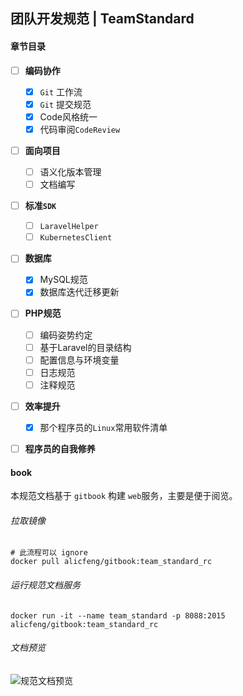 ## 团队开发规范 | TeamStandard

#### 章节目录

- [ ] **编码协作**
    - [x] `Git` 工作流
    - [x] `Git` 提交规范
    - [x] Code风格统一
    - [x] 代码审阅`CodeReview`
- [ ] **面向项目**
    - [ ] 语义化版本管理
    - [ ] 文档编写
- [ ] **标准`SDK`**
    - [ ]  `LaravelHelper`
    - [ ] `KubernetesClient`
- [ ] **数据库**
    - [x] MySQL规范
    - [x] 数据库迭代迁移更新
- [ ] **PHP规范**
    - [ ] 编码姿势约定
    - [ ] 基于Laravel的目录结构
    - [ ] 配置信息与环境变量
    - [ ] 日志规范
    - [ ] 注释规范
- [ ] **效率提升**
    - [x] 那个程序员的`Linux`常用软件清单
- [ ] **程序员的自我修养**



#### book

本规范文档基于 `gitbook` 构建 `web`服务，主要是便于阅览。

###### 拉取镜像

```shell
# 此流程可以 ignore
docker pull alicfeng/gitbook:team_standard_rc
```

###### 运行规范文档服务

```shell
docker run -it --name team_standard -p 8088:2015  alicfeng/gitbook:team_standard_rc
```

###### 文档预览

![规范文档预览](https://upload-images.jianshu.io/upload_images/1678789-2d4be746371be671.png)




























